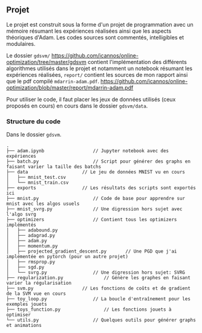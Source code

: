 
## Projet

Le projet est construit sous la forme d'un projet de programmation avec un mémoire résumant les expériences réalisées ainsi que les aspects théoriques d'Adam. Les codes sources sont commentés, intelligibles et modulaires.

Le dossier `gdsvm/` https://github.com/icannos/online-optimization/tree/master/gdsvm contient l'implémentation des différents algorithmes utilisés dans le projet et notamment un notebook résumant les expériences réalisées, `report/` contient les sources de mon rapport ainsi que le pdf compilé `mdarrin-adam.pdf`. https://github.com/icannos/online-optimization/blob/master/report/mdarrin-adam.pdf

Pour utiliser le code, il faut placer les jeux de données utilisés (ceux proposés en cours) en cours dans le dossier `gdsvm/data`.

### Structure du code

Dans le dossier `gdsvm`.

```
.
├── adam.ipynb					// Jupyter notebook avec des expériences
├── batch.py					// Script pour générer des graphs en faisant varier la taille des batchs
├── data					// Le jeu de données MNIST vu en cours
│   ├── mnist_test.csv
│   └── mnist_train.csv
├── exports					// Les résultats des scripts sont exportés ici
├── mnist.py					// Code de base pour apprendre sur mnist avec les algos usuels
├── mnist_svrg.py				// Une digression hors sujet avec l'algo svrg
├── optimizers					// Contient tous les optimizers implémentés 
│   ├── adabound.py				
│   ├── adagrad.py
│   ├── adam.py
│   ├── momentum.py
│   ├── projected_gradient_descent.py		// Une PGD que j'ai implémentée en pytorch (pour un autre projet)
│   ├── rmsprop.py
│   ├── sgd.py
│   └── svrg.py					// Une digression hors sujet: SVRG
├── regularization.py				// Génère les graphes en faisant varier la régularisation
├── svm.py					// Les fonctions de coûts et de gradient de la SVM vue en cours
├── toy_loop.py					// La boucle d'entraînement pour les exemples jouets
├── toys_function.py				// Les fonctions jouets à optimiser
└── utils.py					// Quelques outils pour générer graphs et animations
```
